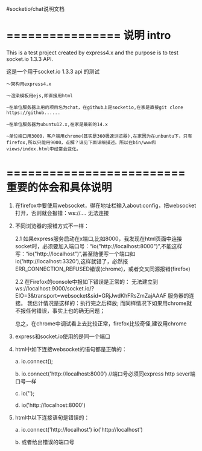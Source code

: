 #socketio/chat说明文档

================
说明 intro
================
This is a test project created by express4.x and the purpose is to test socket.io 1.3.3 API. 

这是一个用于socket.io 1.3.3 api 的测试

	～架构用express4.x

	～渲染模板用ejs,即直接用html

  	~在单位服务器上用的项目名为chat，在github上是socketio,在家是直接git clone https://github......

  	~在单位服务器为ubuntu12.x,在家是最新的14.x

  	~单位端口用3000，客户端用chrome(其实是360极速浏览器),在家因为在unbuntu下，只有firefox,所以只能用9000，点解？详见下面详细描述。所以在bin/www和views/index.html中经常会变化。

=========================
重要的体会和具体说明
=========================
1. 在firefox中要使用websocket，得在地址栏输入about:config，把websocket打开，否则就会报错：ws://.... 无法连接

2. 不同浏览器的报错方式不一样： 

	2.1 如果express服务启动在x端口,比如8000，我发现在html页面中连接socket时，必须要加入端口号：“io("http://localhost:8000")”,不能这样写：“io("http://localhost")”,甚至随便写一个端口如io('http://localhost:3320'),这样就错了，必然报ERR_CONNECTION_REFUSED错误(chrome)，或者交叉同源报错(firefox)

	2.2 在Firefox的console中报如下错误是正常的： 无法建立到 ws://localhost:9000/socket.io/?EIO=3&transport=websocket&sid=GRjJwdKhFRsZmZajAAAF 服务器的连接。 我估计情况是这样的：执行完之后释放; 而同样情况下如果用chrome就不报任何错误，事实上也的确无问题；

   总之，在chrome中调试看上去比较正常，firefox比较奇怪,建议用chrome
 

3. express和socket.io使用的是同一个端口

4. html中如下连接websocket的语句都是正确的：

	a. io.connect();

	b. io.connect('http://localhost:8000’) //端口号必须同express http sever端口号一样

	c. io('');

	d. io('http://localhost:8000')

5. html中以下连接语句是错误的：

	a. io.connect('http://localhost')  io('http://localhost')

	b. 或者给出错误的端口号
